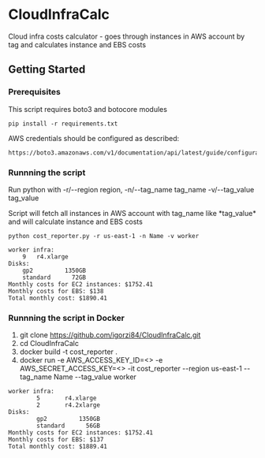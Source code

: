 # CloudInfraCalc

Cloud infra costs calculator - goes through instances in AWS account by tag and calculates instance and EBS costs

## Getting Started

### Prerequisites

This script requires boto3 and botocore modules
```
pip install -r requirements.txt
```
AWS credentials should be configured as described:
```
https://boto3.amazonaws.com/v1/documentation/api/latest/guide/configuration.html
```

### Runnning the script

Run python with -r/--region region, -n/--tag_name tag_name -v/--tag_value tag_value

Script will fetch all instances in AWS account with tag_name like \*tag_value\* and will calculate instance and EBS costs

```
python cost_reporter.py -r us-east-1 -n Name -v worker

worker infra: 
	9	r4.xlarge
Disks: 
	gp2         1350GB
	standard      72GB
Monthly costs for EC2 instances: $1752.41
Monthly costs for EBS: $138
Total monthly cost: $1890.41
```

### Runnning the script in Docker


1. git clone https://github.com/igorzi84/CloudInfraCalc.git
2. cd CloudInfraCalc
2. docker build -t cost_reporter .
3. docker run -e AWS_ACCESS_KEY_ID=<> -e AWS_SECRET_ACCESS_KEY=<> -it cost_reporter --region us-east-1 --tag_name Name --tag_value 
worker

```
worker infra:
        5       r4.xlarge
        2       r4.2xlarge
Disks:
        gp2         1350GB
        standard      56GB
Monthly costs for EC2 instances: $1752.41
Monthly costs for EBS: $137
Total monthly cost: $1889.41
```
